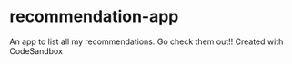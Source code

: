 # recommendation-app
An app to list all my recommendations. Go check them out!!
Created with CodeSandbox
